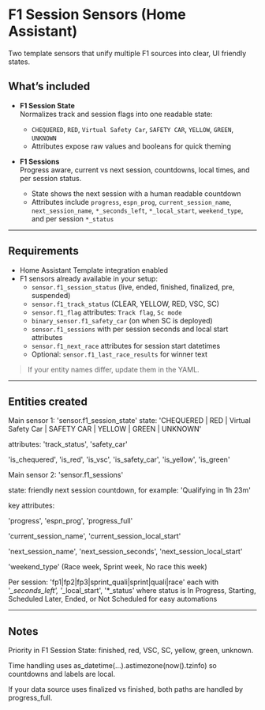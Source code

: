 # F1 Session Sensors (Home Assistant)

Two template sensors that unify multiple F1 sources into clear, UI friendly states.

## What’s included
- **F1 Session State**  
  Normalizes track and session flags into one readable state:
  - `CHEQUERED`, `RED`, `Virtual Safety Car`, `SAFETY CAR`, `YELLOW`, `GREEN`, `UNKNOWN`
  - Attributes expose raw values and booleans for quick theming

- **F1 Sessions**  
  Progress aware, current vs next session, countdowns, local times, and per session status.
  - State shows the next session with a human readable countdown
  - Attributes include `progress`, `espn_prog`, `current_session_name`, `next_session_name`, `*_seconds_left`, `*_local_start`, `weekend_type`, and per session `*_status`

---

## Requirements
- Home Assistant Template integration enabled
- F1 sensors already available in your setup:
  - `sensor.f1_session_status` (live, ended, finished, finalized, pre, suspended)
  - `sensor.f1_track_status` (CLEAR, YELLOW, RED, VSC, SC)
  - `sensor.f1_flag` attributes: `Track flag`, `Sc mode`
  - `binary_sensor.f1_safety_car` (on when SC is deployed)
  - `sensor.f1_sessions` with per session seconds and local start attributes
  - `sensor.f1_next_race` attributes for session start datetimes
  - Optional: `sensor.f1_last_race_results` for winner text

> If your entity names differ, update them in the YAML.

---

## Entities created

Main sensor 1:
'sensor.f1_session_state'
state: 'CHEQUERED | RED | Virtual Safety Car | SAFETY CAR | YELLOW | GREEN | UNKNOWN'

attributes:
'track_status', 'safety_car'

'is_chequered', 'is_red', 'is_vsc', 'is_safety_car', 'is_yellow', 'is_green'

Main sensor 2:
'sensor.f1_sessions'

state: friendly next session countdown, for example:
'Qualifying in 1h 23m'

key attributes:

'progress', 'espn_prog', 'progress_full'

'current_session_name', 'current_session_local_start'

'next_session_name', 'next_session_seconds', 'next_session_local_start'

'weekend_type' (Race week, Sprint week, No race this week)

Per session: 'fp1|fp2|fp3|sprint_quali|sprint|quali|race'
each with '*_seconds_left', '*_local_start', '*_status'
where status is In Progress, Starting, Scheduled Later, Ended, or Not Scheduled for easy automations

---

## Notes

Priority in F1 Session State: finished, red, VSC, SC, yellow, green, unknown.

Time handling uses as_datetime(...).astimezone(now().tzinfo) so countdowns and labels are local.

If your data source uses finalized vs finished, both paths are handled by progress_full.
